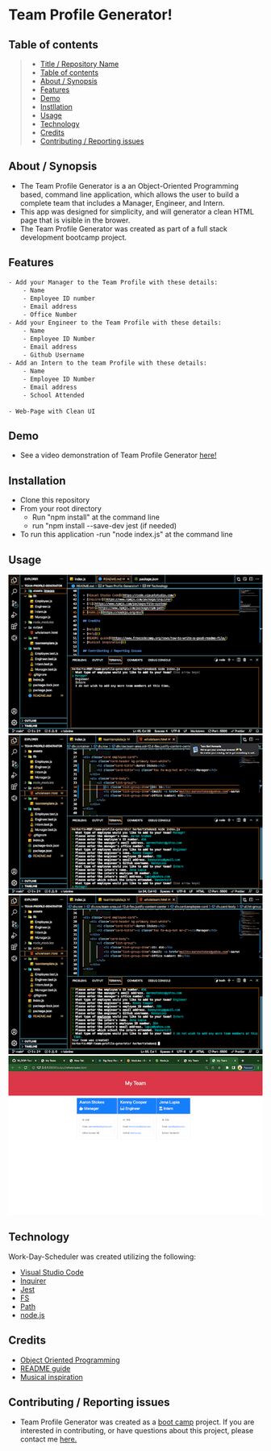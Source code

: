 # Team Profile Generator!

## Table of contents

> - [Title / Repository Name](#title--repository-name)
> - [Table of contents](#table-of-contents)
> - [About / Synopsis](#about--synopsis)
> - [Features](#features)
> - [Demo](#demo)
> - [Instllation](#installation)
> - [Usage](#usage)
> - [Technology](#technology)
> - [Credits](#credits)
> - [Contributing / Reporting issues](#contributing--reporting-issues)

## About / Synopsis

- The Team Profile Generator is a an Object-Oriented Programming based, command line application, which allows the user to build a complete team that includes a Manager, Engineer, and Intern.
- This app was designed for simplicity, and will generator a clean HTML page that is visible in the brower.
- The Team Profile Generator was created as part of a full stack development bootcamp project.

## Features

    - Add your Manager to the Team Profile with these details:
        - Name
        - Employee ID number
        - Email address
        - Office Number
    - Add your Engineer to the Team Profile with these details:
        - Name
        - Employee ID Number
        - Email address
        - Github Username
    - Add an Intern to the team Profile with these details:
        - Name
        - Employee ID Number
        - Email address
        - School Attended

    - Web-Page with Clean UI

## Demo

- See a video demonstration of Team Profile Generator [here!]()

## Installation

- Clone this repository
- From your root directory
  - Run "npm install" at the command line
  - run "npm install --save-dev jest \(if needed)
- To run this application
  -run "node index.js" at the command line

## Usage

![Command Line Team Profile Generator Prompt](assets/images/teamprofilepromt.png?raw=true)
![Building Team](assets/images/addingmanager.png?raw=true)
![Team Created](assets/images/teamgeneratedmessage.png?raw=true)
![Generated Team HTML view](assets/images/generatedteam.png?raw=true)

## Technology

Work-Day-Scheduler was created utilizing the following:

- [Visual Studio Code](https://code.visualstudio.com/)
- [Inquirer](https://www.npmjs.com/package/inquirer)
- [Jest](https://jestjs.io/docs/getting-started)
- [FS](https://www.npmjs.com/package/file-system)
- [Path](https://www.npmjs.com/package/npm-path)
- [node.js](https://nodejs.org/en/)

## Credits

- [Object Oriented Programming](https://medium.com/cleverprogrammer/object-oriented-programming-in-javascript-7eb909a7f89d)
- [README guide](https://www.freecodecamp.org/news/how-to-write-a-good-readme-file/)
- [Musical inspiration](https://www.youtube.com/watch?v=3095_w_666w)

## Contributing / Reporting issues

- Team Profile Generator was created as a [boot camp](https://bootcamp.berkeley.edu/coding/) project. If you are interested in contributing, or have questions about this project, please contact me [here.](mailto:stokescomp01@gmail.com)
